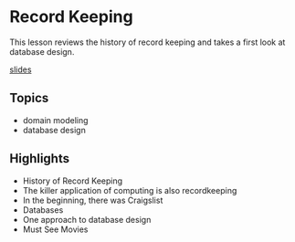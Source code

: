 # Record Keeping
This lesson reviews the history of record keeping and takes a first look at database design.

[slides](https://dpi-tta-slides.github.io/sdf-record-keeping)

## Topics
- domain modeling
- database design

## Highlights
- History of Record Keeping
- The killer application of computing is also recordkeeping
- In the beginning, there was Craigslist
- Databases
- One approach to database design
- Must See Movies
